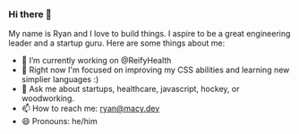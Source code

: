 ### Hi there 👋

My name is Ryan and I love to build things. I aspire to be a great engineering leader and a startup guru. Here are some things about me:

- 🔭 I’m currently working on @ReifyHealth
- 🌱 Right now I'm focused on improving my CSS abilities and learning new simplier languages :)
- 💬 Ask me about startups, healthcare, javascript, hockey, or woodworking.
- 📫 How to reach me: ryan@macy.dev
- 😄 Pronouns: he/him
